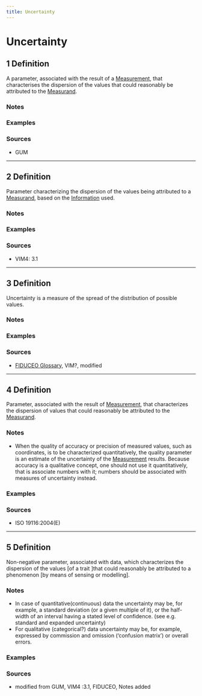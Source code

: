 ```yaml
---
title: Uncertainty
---
```


# Uncertainty

## 1 Definition

A parameter, associated with the result of a [Measurement](../Measurement), that characterises the dispersion of the values that could reasonably be attributed to the [Measurand](../Measurand).

### Notes 

### Examples 

### Sources
- GUM

___

## 2 Definition

Parameter characterizing the dispersion of the values being attributed to a [Measurand](../Measurand), based on the [Information](../Information) used.

### Notes 

### Examples 

### Sources
- VIM4: 3.1

___

## 3 Definition

Uncertainty is a measure of the spread of the distribution of possible values.

### Notes 

### Examples 

### Sources
- [FIDUCEO Glossary](https://research.reading.ac.uk/fiduceo/glossary/), VIM?, modified

___

## 4 Definition

Parameter, associated with the result of [Measurement](../Measurement), that characterizes the dispersion of values that could reasonably be attributed to the [Measurand](../Measurand).

### Notes 
- When the quality of accuracy or precision of measured values, such as coordinates, is to be characterized quantitatively, the quality parameter is an estimate of the uncertainty of the [Measurement](../Measurement) results. Because accuracy is a qualitative concept, one should not use it quantitatively, that is associate numbers with it; numbers should be associated with measures of uncertainty instead.

### Examples 

### Sources
- ISO 19116:2004(E)

___

## 5 Definition

Non-negative parameter, associated with data, which characterizes the dispersion of the values [of a trait ]that could reasonably be attributed to a phenomenon [by means of sensing or modelling].

### Notes 
- In case of quantitative(continuous) data the uncertainty may be, for example, a standard deviation (or a given multiple of it), or the half-width of an interval having a stated level of confidence. (see e.g. standard and expanded uncertainty)
- For qualitative (categorical?) data uncertainty may be, for example, expressed by commission and omission (‘confusion matrix’) or overall errors.


### Examples 

### Sources
- modified from GUM, VIM4 :3.1, FIDUCEO, Notes added

